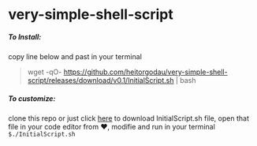 # very-simple-shell-script
##### To Install:
copy line below and past in your terminal
> wget -qO- https://github.com/heitorgodau/very-simple-shell-script/releases/download/v0.1/InitialScript.sh | bash

##### To customize: 
clone this repo or just click [here](https://github.com/heitorgodau/very-simple-shell-script/releases/download/v0.1/InitialScript.sh) to download InitialScript.sh file, open that file in your code editor from :heart:, modifie and run in your terminal `$./InitialScript.sh`
